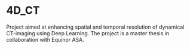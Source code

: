 # 4D_CT
Project aimed at enhancing spatial and temporal resolution of dynamical CT-imaging using Deep Learning. The project is a master thesis in collaboration with Equinor ASA.
